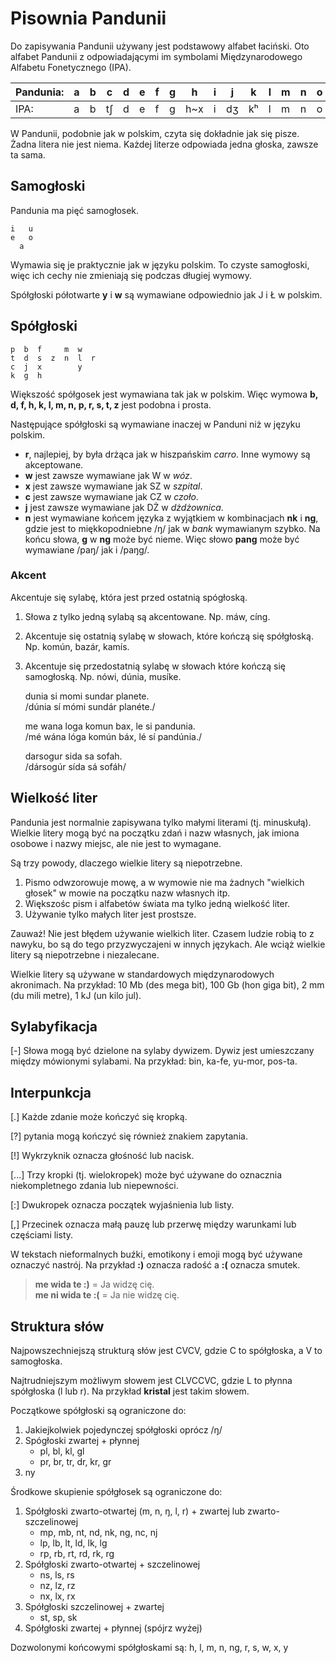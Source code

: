 Pisownia Pandunii
====================

Do zapisywania Pandunii używany jest podstawowy alfabet łaciński.
Oto alfabet Pandunii z odpowiadającymi im symbolami Międzynarodowego Alfabetu Fonetycznego (IPA).

| Pandunia: | a | b | c | d | e | f | g | h | i | j | k | l | m | n | o | p | r | s | t | u | w | x | y | z |
|-----------|---|---|---|---|---|---|---|---|---|---|---|---|---|---|---|---|---|---|---|---|---|---|---|---|
| IPA: | a | b | tʃ | d | e | f | g | h~x | i | dʒ | kʰ | l | m | n | o | pʰ | r~ɹ | s | tʰ | u | w~ʋ~v | ʃ | j | z~dz |

W Pandunii, podobnie jak w polskim, czyta się dokładnie jak się pisze. Żadna litera nie jest niema. Każdej literze odpowiada jedna głoska, zawsze ta sama.


Samogłoski
------------

Pandunia ma pięć samogłosek.

    i   u
    e   o
      a

Wymawia się je praktycznie jak w języku polskim. To czyste samogłoski, więc ich cechy nie zmieniają się podczas długiej wymowy.

Spółgłoski półotwarte **y** i **w** są wymawiane odpowiednio jak J i Ł w polskim.


Spółgłoski
----------------

    p  b  f     m  w
    t  d  s  z  n  l  r
    c  j  x        y
    k  g  h

Większość spółgosek jest wymawiana tak jak w polskim. Więc wymowa **b, d, f, h, k, l, m, n, p, r, s, t, z** jest podobna i prosta.

Następujące spółgłoski są wymawiane inaczej w Panduni niż w języku polskim.

- **r**, najlepiej, by była drżąca jak w hiszpańskim _carro_. Inne wymowy są akceptowane.
- **w** jest zawsze wymawiane jak W w _wóz_.
- **x** jest zawsze wymawiane jak SZ w _szpital_.
- **c** jest zawsze wymawiane jak CZ w _czoło_.
- **j** jest zawsze wymawiane jak DŻ w _dżdżownica_.
- **n** jest wymawiane końcem języka z wyjątkiem w kombinacjach **nk** i **ng**, gdzie jest to miękkopodniebne /ŋ/ jak w _bank_ wymawianym szybko. Na końcu słowa, **g** w **ng** może być nieme. Więc słowo **pang** może być wymawiane /paŋ/ jak i /paŋg/.


### Akcent

Akcentuje się sylabę, która jest przed ostatnią spógłoską.

1. Słowa z tylko jedną sylabą są akcentowane. Np. máw, cíng.
2. Akcentuje się ostatnią sylabę w słowach, które kończą się spółgłoską. Np. komún, bazár, kamís.
3. Akcentuje się przedostatnią sylabę w słowach które kończą się samogłoską. Np. nówi, dúnia, musíke.

     dunia si momi sundar planete.  
    /dúnia sí mómi sundár planéte./

     me wana loga komun bax, le si pandunia.  
    /mé wána lóga komún báx, lé sí pandúnia./

     darsogur sida sa sofah.  
    /dársogúr sída sá sofáh/


## Wielkość liter

Pandunia jest normalnie zapisywana tylko małymi literami (tj. minuskułą). Wielkie litery mogą być na początku zdań i nazw własnych, jak imiona osobowe i nazwy miejsc, ale nie jest to wymagane.

Są trzy powody, dlaczego wielkie litery są niepotrzebne.

1. Pismo odwzorowuje mowę, a w wymowie nie ma żadnych "wielkich głosek" w mowie na początku nazw własnych itp.
2. Większośc pism i alfabetów świata ma tylko jedną wielkość liter.
3. Używanie tylko małych liter jest prostsze.

Zauważ! Nie jest błędem używanie wielkich liter. Czasem ludzie robią to z nawyku, bo są do tego przyzwyczajeni w innych językach. Ale wciąż wielkie litery są niepotrzebne i niezalecane.

Wielkie litery są używane w standardowych międzynarodowych akronimach. Na przykład: 10 Mb (des mega bit), 100 Gb (hon giga bit), 2 mm (du mili metre), 1 kJ (un kilo jul).


## Sylabyfikacja

[-] Słowa mogą być dzielone na sylaby dywizem. Dywiz jest umieszczany między mówionymi sylabami. Na przykład: bin, ka-fe, yu-mor, pos-ta.


## Interpunkcja

[.] Każde zdanie może kończyć się kropką.

[?] pytania mogą kończyć się również znakiem zapytania.

[!] Wykrzyknik oznacza głośność lub nacisk.

[...] Trzy kropki (tj. wielokropek) może być używane do oznacznia niekompletnego zdania lub niepewności.

[:] Dwukropek oznacza początek wyjaśnienia lub listy.

[,] Przecinek oznacza małą pauzę lub przerwę między warunkami lub częściami listy.

W tekstach nieformalnych buźki, emotikony i emoji mogą być używane oznaczyć nastrój. Na przykład **:)** oznacza radość a **:(** oznacza smutek.

> **me wida te :)** = Ja widzę cię.  
> **me ni wida te :(** = Ja nie widzę cię.


## Struktura słów

Najpowszechniejszą strukturą słów jest CVCV, gdzie C to spółgłoska, a V to samogłoska.

Najtrudniejszym możliwym słowem jest CLVCCVC, gdzie L to płynna spółgłoska (l lub r). Na przykład **kristal** jest takim słowem.

Początkowe spółgłoski są ograniczone do:

1. Jakiejkolwiek pojedynczej spółgłoski oprócz /ŋ/
2. Spógłoski zwartej + płynnej
    - pl, bl, kl, gl
    - pr, br, tr, dr, kr, gr
3. ny

Środkowe skupienie spółgłosek są ograniczone do:

1. Spółgłoski zwarto-otwartej (m, n, ŋ, l, r) + zwartej lub zwarto-szczelinowej
    - mp, mb, nt, nd, nk, ng, nc, nj
    - lp, lb, lt, ld, lk, lg
    - rp, rb, rt, rd, rk, rg
2. Spółgłoski zwarto-otwartej + szczelinowej
    - ns, ls, rs
    - nz, lz, rz
    - nx, lx, rx
3. Spółgłoski szczelinowej + zwartej
    - st, sp, sk
4. Spółgłoski zwartej + płynnej (spójrz wyżej)

Dozwolonymi końcowymi spółgłoskami są:
h, l, m, n, ng, r, s, w, x, y


